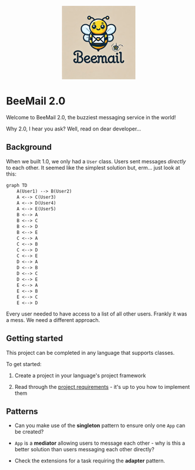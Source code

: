 <p align="center">
  <img src="logo.png" width="200px" alt="Bee Mail Logo">
</p>

# BeeMail 2.0

Welcome to BeeMail 2.0, the buzziest messaging service in the world!

Why 2.0, I hear you ask? Well, read on dear developer...

## Background

When we built 1.0, we only had a `User` class. Users sent messages _directly_ to
each other. It seemed like the simplest solution but, erm... just look at this:

```mermaid
graph TD
    A(User1) --> B(User2)
    A <--> C(User3)
    A <--> D(User4)
    A <--> E(User5)
    B <--> A
    B <--> C
    B <--> D
    B <--> E
    C <--> A
    C <--> B
    C <--> D
    C <--> E
    D <--> A
    D <--> B
    D <--> C
    D <--> E
    E <--> A
    E <--> B
    E <--> C
    E <--> D
```

Every user needed to have access to a list of all other users. Frankly it was a
mess. We need a different approach.

## Getting started

This project can be completed in any language that supports classes.

To get started:

1. Create a project in your language's project framework

2. Read through the [project requirements](/TODO.md) - it's up to you how to
   implement them

## Patterns

- Can you make use of the **singleton** pattern to ensure only one `App` can be
  created?

- `App` is a **mediator** allowing users to message each other - why is this a
  better solution than users messaging each other directly?

- Check the extensions for a task requiring the **adapter** pattern.

